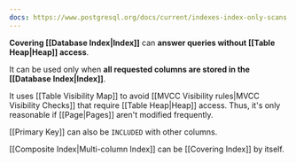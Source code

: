 ```yaml
---
docs: https://www.postgresql.org/docs/current/indexes-index-only-scans.html
---
```

**Covering [[Database Index|Index]]** can **answer queries without [[Table Heap|Heap]] access**.

It can be used only when **all requested columns are stored in the [[Database Index|Index]]**.

It uses [[Table Visibility Map]] to avoid [[MVCC Visibility rules|MVCC Visibility Checks]] that require [[Table Heap|Heap]] access. Thus, it's only reasonable if [[Page|Pages]] aren't modified frequently.

[[Primary Key]] can also be `INCLUDED` with other columns.

[[Composite Index|Multi-column Index]] can be [[Covering Index]] by itself.